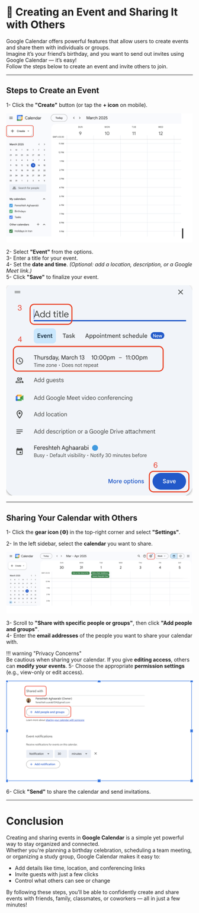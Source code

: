 # 📆 Creating an Event and Sharing It with Others

Google Calendar offers powerful features that allow users to create events and share them with individuals or groups.  
Imagine it’s your friend’s birthday, and you want to send out invites using Google Calendar — it’s easy!  
Follow the steps below to create an event and invite others to join.

---

## Steps to Create an Event

1- Click the **"Create"** button (or tap the **+ icon** on mobile).

![Google Calendar Create Event Screenshot](images/Screenshot1.png "Create An Event")


2- Select **"Event"** from the options.  
3- Enter a title for your event.  
4- Set the **date and time**. *(Optional: add a location, description, or a Google Meet link.)*  
5- Click **"Save"** to finalize your event.

![Google Calendar Sebd Event Screenshot](images/Screenshot4.png)

---

## Sharing Your Calendar with Others

1- Click the **gear icon (⚙️)** in the top-right corner and select **"Settings"**.   

  

2- In the left sidebar, select the **calendar** you want to share.  

![Google Calendar Create Event Screenshot](images/Screenshot2.png "Create Title and save the changes")

3- Scroll to **"Share with specific people or groups"**, then click **"Add people and groups"**.  
4- Enter the **email addresses** of the people you want to share your calendar with. 

!!! warning "Privacy Concerns"  
    Be cautious when sharing your calendar. If you give **editing access**, others can **modify your events**. 
5- Choose the appropriate **permission settings** (e.g., view-only or edit access).  

![Google Calendar CShare Event Screenshot](images/Screenshot3.png "Share an Event")

6- Click **"Send"** to share the calendar and send invitations.


---

# Conclusion  

Creating and sharing events in **Google Calendar** is a simple yet powerful way to stay organized and connected.  
Whether you're planning a birthday celebration, scheduling a team meeting, or organizing a study group, Google Calendar makes it easy to:

- Add details like time, location, and conferencing links  
- Invite guests with just a few clicks  
- Control what others can see or change

By following these steps, you’ll be able to confidently create and share events with friends, family, classmates, or coworkers — all in just a few minutes!
